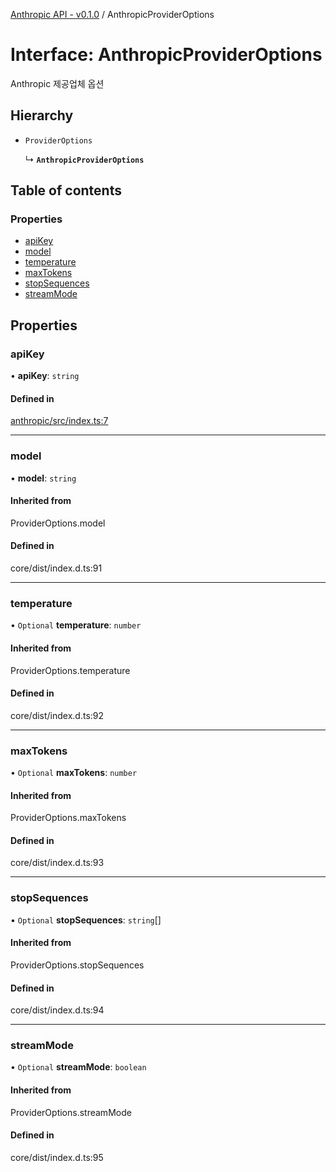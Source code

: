 [Anthropic API - v0.1.0](../README.md) / AnthropicProviderOptions

# Interface: AnthropicProviderOptions

Anthropic 제공업체 옵션

## Hierarchy

- `ProviderOptions`

  ↳ **`AnthropicProviderOptions`**

## Table of contents

### Properties

- [apiKey](AnthropicProviderOptions.md#apikey)
- [model](AnthropicProviderOptions.md#model)
- [temperature](AnthropicProviderOptions.md#temperature)
- [maxTokens](AnthropicProviderOptions.md#maxtokens)
- [stopSequences](AnthropicProviderOptions.md#stopsequences)
- [streamMode](AnthropicProviderOptions.md#streammode)

## Properties

### <a id="apikey" name="apikey"></a> apiKey

• **apiKey**: `string`

#### Defined in

[anthropic/src/index.ts:7](https://github.com/robotaio/robota/blob/main/packages/anthropic/src/index.ts#L7)

___

### <a id="model" name="model"></a> model

• **model**: `string`

#### Inherited from

ProviderOptions.model

#### Defined in

core/dist/index.d.ts:91

___

### <a id="temperature" name="temperature"></a> temperature

• `Optional` **temperature**: `number`

#### Inherited from

ProviderOptions.temperature

#### Defined in

core/dist/index.d.ts:92

___

### <a id="maxtokens" name="maxtokens"></a> maxTokens

• `Optional` **maxTokens**: `number`

#### Inherited from

ProviderOptions.maxTokens

#### Defined in

core/dist/index.d.ts:93

___

### <a id="stopsequences" name="stopsequences"></a> stopSequences

• `Optional` **stopSequences**: `string`[]

#### Inherited from

ProviderOptions.stopSequences

#### Defined in

core/dist/index.d.ts:94

___

### <a id="streammode" name="streammode"></a> streamMode

• `Optional` **streamMode**: `boolean`

#### Inherited from

ProviderOptions.streamMode

#### Defined in

core/dist/index.d.ts:95
